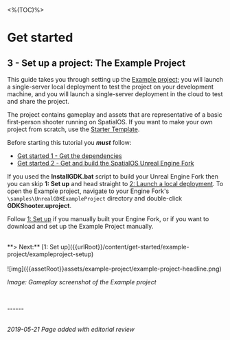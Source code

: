 <%(TOC)%>
# Get started
## 3 - Set up a project: The Example Project 

This guide takes you through setting up the [Example project](https://github.com/spatialos/UnrealGDKExampleProject); you will launch a single-server local deployment to test the project on your development machine, and you will launch a single-server deployment in the cloud to test and share the project. 

The project contains gameplay and assets that are representative of a basic first-person shooter running on SpatialOS. If you want to make your own project from scratch, use the [Starter Template]({{urlRoot}}/content/get-started/gdk-template).

Before starting this tutorial you _**must**_ follow:

- [Get started 1 - Get the dependencies]({{urlRoot}}/content/get-started/dependencies)
- [Get started 2 - Get and build the SpatialOS Unreal Engine Fork]({{urlRoot}}/content/get-started/build-unreal-fork)

If you used the **InstallGDK.bat** script to build your Unreal Engine Fork then you can skip **1: Set up** and head straight to [2: Launch a local deployment]({{urlRoot}}/content/get-started/example-project/exampleproject-local-deployment). To open the Example project, navigate to your Engine Fork's `\samples\UnrealGDKExampleProject` directory and double-click **GDKShooter.uproject**.

Follow [1: Set up]({{urlRoot}}/content/get-started/example-project/exampleproject-setup) if you manually built your Engine Fork, or if you want to download and set up the Example Project manually. 

</br>
**> Next:** [1: Set up]({{urlRoot}}/content/get-started/example-project/exampleproject-setup)
</br>
</br>
![img]({{assetRoot}}assets/example-project/example-project-headline.png)

_Image: Gameplay screenshot of the Example project_<br/>

</br>

------</br>
<br/>

_2019-05-21 Page added with editorial review_